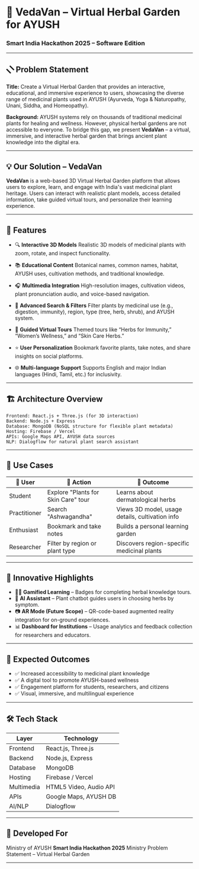 # 🌿 VedaVan – Virtual Herbal Garden for AYUSH

### Smart India Hackathon 2025 – Software Edition

---

## 🮩 Problem Statement

**Title:**
Create a Virtual Herbal Garden that provides an interactive, educational, and immersive experience to users, showcasing the diverse range of medicinal plants used in AYUSH (Ayurveda, Yoga & Naturopathy, Unani, Siddha, and Homeopathy).

**Background:**
AYUSH systems rely on thousands of traditional medicinal plants for healing and wellness. However, physical herbal gardens are not accessible to everyone. To bridge this gap, we present **VedaVan** – a virtual, immersive, and interactive herbal garden that brings ancient plant knowledge into the digital era.

---

## 💡 Our Solution – VedaVan

**VedaVan** is a web-based 3D Virtual Herbal Garden platform that allows users to explore, learn, and engage with India's vast medicinal plant heritage. Users can interact with realistic plant models, access detailed information, take guided virtual tours, and personalize their learning experience.

---

## 🧱 Features

* 🔍 **Interactive 3D Models**
  Realistic 3D models of medicinal plants with zoom, rotate, and inspect functionality.

* 📚 **Educational Content**
  Botanical names, common names, habitat, AYUSH uses, cultivation methods, and traditional knowledge.

* 🎧 **Multimedia Integration**
  High-resolution images, cultivation videos, plant pronunciation audio, and voice-based navigation.

* 🔎 **Advanced Search & Filters**
  Filter plants by medicinal use (e.g., digestion, immunity), region, type (tree, herb, shrub), and AYUSH system.

* 🧱 **Guided Virtual Tours**
  Themed tours like “Herbs for Immunity,” “Women’s Wellness,” and “Skin Care Herbs.”

* ⭐ **User Personalization**
  Bookmark favorite plants, take notes, and share insights on social platforms.

* 🌐 **Multi-language Support**
  Supports English and major Indian languages (Hindi, Tamil, etc.) for inclusivity.

---

## 🏗️ Architecture Overview

```
Frontend: React.js + Three.js (for 3D interaction)
Backend: Node.js + Express
Database: MongoDB (NoSQL structure for flexible plant metadata)
Hosting: Firebase / Vercel
APIs: Google Maps API, AYUSH data sources
NLP: Dialogflow for natural plant search assistant
```

---

## 📘 Use Cases

| 👤 User      | 🌿 Action                           | 🌟 Outcome                                      |
| ------------ | ----------------------------------- | ----------------------------------------------- |
| Student      | Explore "Plants for Skin Care" tour | Learns about dermatological herbs               |
| Practitioner | Search "Ashwagandha"                | Views 3D model, usage details, cultivation info |
| Enthusiast   | Bookmark and take notes             | Builds a personal learning garden               |
| Researcher   | Filter by region or plant type      | Discovers region-specific medicinal plants      |

---

## 🚀 Innovative Highlights

* 🏋️‍♂️ **Gamified Learning** – Badges for completing herbal knowledge tours.
* 🧐 **AI Assistant** – Plant chatbot guides users in choosing herbs by symptom.
* 📷 **AR Mode (Future Scope)** – QR-code-based augmented reality integration for on-ground experiences.
* 📊 **Dashboard for Institutions** – Usage analytics and feedback collection for researchers and educators.

---

## 🌟 Expected Outcomes

* ✅ Increased accessibility to medicinal plant knowledge
* ✅ A digital tool to promote AYUSH-based wellness
* ✅ Engagement platform for students, researchers, and citizens
* ✅ Visual, immersive, and multilingual experience

---

## 🛠️ Tech Stack

| Layer      | Technology             |
| ---------- | ---------------------- |
| Frontend   | React.js, Three.js     |
| Backend    | Node.js, Express       |
| Database   | MongoDB                |
| Hosting    | Firebase / Vercel      |
| Multimedia | HTML5 Video, Audio API |
| APIs       | Google Maps, AYUSH DB  |
| AI/NLP     | Dialogflow             |

---



## 🏩 Developed For

Ministry of AYUSH
**Smart India Hackathon 2025**
Ministry Problem Statement – Virtual Herbal Garden

---


